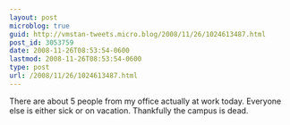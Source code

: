 ```yaml
---
layout: post
microblog: true
guid: http://vmstan-tweets.micro.blog/2008/11/26/1024613487.html
post_id: 3053759
date: 2008-11-26T08:53:54-0600
lastmod: 2008-11-26T08:53:54-0600
type: post
url: /2008/11/26/1024613487.html
---
```

There are about 5 people from my office actually at work today. Everyone else is either sick or on vacation. Thankfully the campus is dead.
